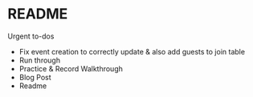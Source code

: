 # README

Urgent to-dos
* Fix event creation to correctly update & also add guests to join table
* Run through
* Practice & Record Walkthrough
* Blog Post
* Readme
